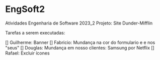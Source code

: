# EngSoft2
Atividades Engenharia de Software 2023_2
Projeto: Site Dunder-Mifflin

Tarefas a serem executadas:

[] Guilherme: Banner
[] Fabricio: Mundança na cor do formulario e e nos "seus"
[] Douglas: Mundança em nosso clientes: Samsung por Netflix
[] Rafael: Excluir ícones
